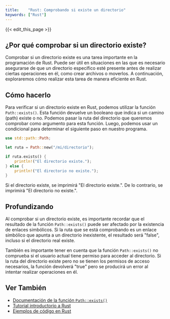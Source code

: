 ```yaml
---
title:    "Rust: Comprobando si existe un directorio"
keywords: ["Rust"]
---
```


{{< edit_this_page >}}

## ¿Por qué comprobar si un directorio existe?

Comprobar si un directorio existe es una tarea importante en la programación de Rust. Puede ser útil en situaciones en las que es necesario asegurarse de que un directorio específico esté presente antes de realizar ciertas operaciones en él, como crear archivos o moverlos. A continuación, exploraremos cómo realizar esta tarea de manera eficiente en Rust.

## Cómo hacerlo

Para verificar si un directorio existe en Rust, podemos utilizar la función `Path::exists()`. Esta función devuelve un booleano que indica si un camino (path) existe o no. Podemos pasar la ruta del directorio que queremos comprobar como argumento para esta función. Luego, podemos usar un condicional para determinar el siguiente paso en nuestro programa.

```rust
use std::path::Path;

let ruta = Path::new("/mi/directorio");

if ruta.exists() {
    println!("El directorio existe.");
} else {
    println!("El directorio no existe.");
}
```

Si el directorio existe, se imprimirá "El directorio existe.". De lo contrario, se imprimirá "El directorio no existe.".

## Profundizando

Al comprobar si un directorio existe, es importante recordar que el resultado de la función `Path::exists()` puede ser afectado por la existencia de enlaces simbólicos. Si la ruta que se está comprobando es un enlace simbólico que apunta a un directorio inexistente, el resultado será "false", incluso si el directorio real existe.

También es importante tener en cuenta que la función `Path::exists()` no comprueba si el usuario actual tiene permiso para acceder al directorio. Si la ruta del directorio existe pero no se tienen los permisos de acceso necesarios, la función devolverá "true" pero se producirá un error al intentar realizar operaciones en él.

## Ver También

- [Documentación de la función `Path::exists()`](https://doc.rust-lang.org/std/path/struct.Path.html#method.exists)
- [Tutorial introductorio a Rust](https://docs.microsoft.com/en-us/learn/modules/rust-get-started/)
- [Ejemplos de código en Rust](https://github.com/emk/CodeSamples/tree/master/Rust)